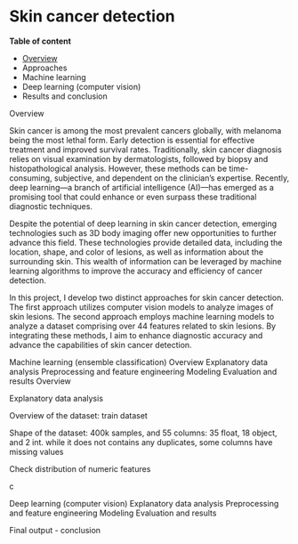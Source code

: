 <h1>Skin cancer detection</h1>

__Table of content__
- [Overview](#overview)
- Approaches
- Machine learning
- Deep learning (computer vision)
- Results and conclusion

<a id = 'overview'> Overview</a>

Skin cancer is among the most prevalent cancers globally, with melanoma being the most lethal form. Early detection is essential for effective treatment and improved survival rates. Traditionally, skin cancer diagnosis relies on visual examination by dermatologists, followed by biopsy and histopathological analysis. However, these methods can be time-consuming, subjective, and dependent on the clinician’s expertise. Recently, deep learning—a branch of artificial intelligence (AI)—has emerged as a promising tool that could enhance or even surpass these traditional diagnostic techniques.

Despite the potential of deep learning in skin cancer detection, emerging technologies such as 3D body imaging offer new opportunities to further advance this field. These technologies provide detailed data, including the location, shape, and color of lesions, as well as information about the surrounding skin. This wealth of information can be leveraged by machine learning algorithms to improve the accuracy and efficiency of cancer detection.

In this project, I develop two distinct approaches for skin cancer detection. The first approach utilizes computer vision models to analyze images of skin lesions. The second approach employs machine learning models to analyze a dataset comprising over 44 features related to skin lesions. By integrating these methods, I aim to enhance diagnostic accuracy and advance the capabilities of skin cancer detection.

Machine learning (ensemble classification)
Overview
Explanatory data analysis
Preprocessing and feature engineering
Modeling
Evaluation and results
Overview




Explanatory data analysis

Overview of the dataset: train dataset

Shape of the dataset: 400k samples, and 55 columns: 35 float, 18 object, and 2 int.
while it does not contains any duplicates, some columns have missing values





Check distribution of numeric features

c

Deep learning (computer vision)
Explanatory data analysis
Preprocessing and feature engineering
Modeling
Evaluation and results







Final output - conclusion






